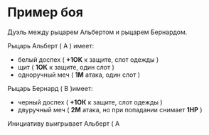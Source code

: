 # Пример боя

Дуэль между рыцарем Альбертом и рыцарем Бернардом.

Рыцарь Альберт ( A ) имеет:
* белый доспех ( **+1ОК** к защите, слот одежды )
* щит ( **1ОК** к защите, один слот )
* одноручный меч ( **1М** атака, один слот )

Рыцарь Бернард ( B )имеет:
* черный доспех ( **+1ОК** к защите, слот одежды )
* двуручный меч ( **2М** атака, но при попадании снимает **1HP** )

Инициативу выигрывает Альберт ( A